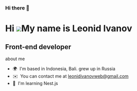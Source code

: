 ### Hi there 👋

Hi ![](https://user-images.githubusercontent.com/18350557/176309783-0785949b-9127-417c-8b55-ab5a4333674e.gif)My name is Leonid Ivanov
=====================================================================================================================================

Front-end developer
-------------------

about me

*   🌍  I'm based in Indonesia, Bali. grew up in Russia
*   ✉️  You can contact me at [leonidivanovweb@gmail.com](mailto:leonidivanovweb@gmail.com)
*   🧠  I'm learning Nest.js
